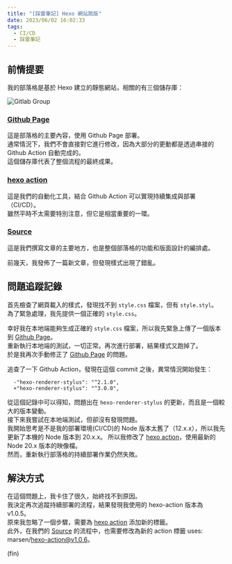 ```yaml
---
title: "[踩雷筆記] Hexo 網站跑版"
date: 2023/06/02 16:02:33
tags:
  - CI/CD
  - 踩雷筆記
---
```


## 前情提要

我的部落格是基於 Hexo 建立的靜態網站，相關的有三個儲存庫：

![Gitlab Group](/images/2023/github_page_hexo-action.png)

### [Github Page](https://github.com/marsen/marsen.github.io)

這是部落格的主要內容，使用 Github Page 部署。  
通常情況下，我們不會直接對它進行修改，因為大部分的更動都是透過串接的 Github Action 自動完成的。  
這個儲存庫代表了整個流程的最終成果。

### [hexo action](https://github.com/marsen/hexo-action)

這是我們的自動化工具，結合 Github Action 可以實現持續集成與部署（CI/CD）。  
雖然平時不太需要特別注意，但它是相當重要的一環。

### [Source](https://github.com/marsen/Marsen.Node.Hexo)

這是我們撰寫文章的主要地方，也是整個部落格的功能和版面設計的編排處。

前幾天，我發佈了一篇新文章，但發現樣式出現了錯亂。

## 問題追蹤記錄

首先檢查了網頁載入的樣式，發現找不到 `style.css` 檔案，但有 `style.styl`。  
為了緊急處理，我先提供一個正確的 `style.css`。

幸好我在本地端能夠生成正確的 `style.css` 檔案，所以我先緊急上傳了一個版本到 [Github Page](https://github.com/marsen/marsen.github.io)。  
重新執行本地端的測試，一切正常。再次進行部署，結果樣式又跑掉了。  
於是我再次手動修正了 [Github Page](https://github.com/marsen/marsen.github.io) 的問題。

追查了一下 Github Action，發現在這個 commit 之後，異常情況開始發生：

```git
  -"hexo-renderer-stylus": "^2.1.0",
  +"hexo-renderer-stylus": "^3.0.0",
```

從這個記錄中可以得知，問題出在 `hexo-renderer-stylus` 的更新，而且是一個較大的版本變動。  
接下來我嘗試在本地端測試，但卻沒有發現問題。  
我開始思考是不是我的部署環境(CI/CD)的 Node 版本太舊了（12.x.x），所以我先更新了本機的 Node 版本到 20.x.x。
所以我修改了 [hexo action](https://github.com/marsen/hexo-action)，使用最新的 Node 20.x 版本的映像檔。  
然而，重新執行部落格的持續部署作業仍然失敗。

## 解決方式

在這個問題上，我卡住了很久，始終找不到原因。  
我決定再次追蹤持續部署的流程，結果發現我使用的 hexo-action 版本為 v1.0.5。  
原來我忽略了一個步驟，需要為 [hexo action](https://github.com/marsen/hexo-action) 添加新的標籤。  
此外，在我們的 [Source](https://github.com/marsen/Marsen.Node.Hexo) 的流程中，也需要修改為新的 action 標籤 uses: marsen/hexo-action@v1.0.6。

(fin)
